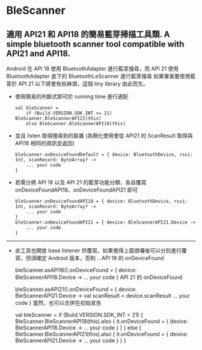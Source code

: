 # BleScanner
適用 API21 和 API18 的簡易藍芽掃描工具類.
A simple bluetooth scanner tool compatible with API21 and API18.
---

Android 在 API 18 使用 BluetoothAdapter 進行藍芽搜尋，而 API 21 使用 BluetoothAdapter 底下的 BluetoothLeScanner 進行藍芽搜尋
如果專案要使用藍芽於 API 21 以下將會有些麻煩，這個 tiny library 由此而生。

*   使用簡易的判斷式即可於 running time 進行適配

        val bleScanner =
            if (Build.VERSION.SDK_INT >= 21) BleScanner.BleScannerAPI21(this)
            else BleScanner.BleScannerAPI18(this)

*   並且 listen 取得搜尋到的裝置 (為簡化使用會從 API21 的 ScanResult 取得與 API18 相同的資訊並返回)

        bleScanner.onDeviceFoundDefault = { device: BluetoothDevice, rssi: Int, scanRecord: ByteArray? ->
            ... your code
        }


*   若需分將 API 18 以及 API 21 的藍芽功能分類，各自覆寫 onDeviceFoundAPI18、onDeviceFoundAPI21 即可

        bleScanner.onDeviceFoundAPI18 = { device: BluetoothDevice, rssi: Int, scanRecord: ByteArray? ->
            ... your code
        }
        bleScanner.onDeviceFoundAPI21 = { device: BleScannerAPI21.Device ->
            ... your code
        }

* * *

*   此工具也開放 base listener 供覆寫，如果覺得上面很囉唆可以分別進行覆寫，但須確定 Android 版本，否則 ..
API 18 的 onDeviceFound

    bleScanner.asAPI18().onDeviceFound = { device: BleScannerAPI18.Device ->
        ... your code
    }
API 21 的 onDeviceFound

    bleScanner.asAPI21().onDeviceFound = { device: BleScannerAPI21.Device ->
        val scanResult = device.scanResult
        ... your code
    }
當然，也可以合併在初始宣告

    val bleScanner =
        if (Build.VERSION.SDK_INT < 21) {
          BleScanner.BleScannerAPI18(this).also {
            it.onDeviceFound = { device: BleScannerAPI18.Device ->
              ... your code
            }
          }
        } else {
          BleScanner.BleScannerAPI21(this).also {
            it.onDeviceFound = { device: BleScannerAPI21.Device ->
              ... your code
            }
          }
        }
